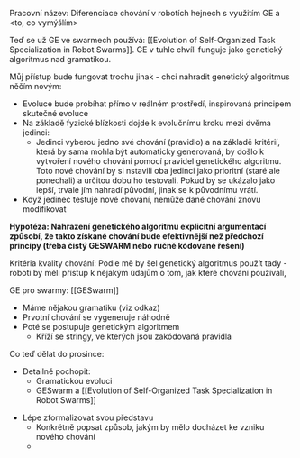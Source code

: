 Pracovní název: Diferenciace chování v robotích hejnech s využitím GE a <to, co vymýšlím>

Teď se už GE ve swarmech používá: [[Evolution of Self-Organized Task Specialization in Robot Swarms]]. GE v tuhle chvíli funguje jako genetický algoritmus nad gramatikou. 

Můj přístup bude fungovat trochu jinak - chci nahradit genetický algoritmus něčím novým:
* Evoluce bude probíhat přímo v reálném prostředí, inspirovaná principem skutečné evoluce
* Na základě fyzické blízkosti dojde k evolučnímu kroku mezi dvěma jedinci:
	* Jedinci vyberou jedno své chování (pravidlo) a na základě kritérií, která by sama mohla být automaticky generovaná, by došlo k vytvoření nového chování pomocí pravidel genetického algoritmu. Toto nové chování by si nstavili oba jedinci jako prioritní (staré ale ponechali) a určitou dobu ho testovali. Pokud by se ukázalo jako lepší, trvale jím nahradí původní, jinak se k původnímu vrátí.
* Když jedinec testuje nové chování, nemůže dané chování znovu modifikovat 

**Hypotéza: Nahrazení genetického algoritmu explicitní argumentací způsobí, že takto získané chování bude efektivnější než předchozí principy (třeba čistý GESWARM nebo ručně kódované řešení)**



Kritéria kvality chování:
Podle mě by šel genetický algoritmus použít tady - roboti by měli přístup k nějakým údajům o tom, jak které chování používali, 

GE pro swarmy: [[GESwarm]]
 * Máme nějakou gramatiku (viz odkaz)
 * Prvotní chování se vygeneruje náhodně
 * Poté se postupuje genetickým algoritmem
	 * Kříží se stringy, ve kterých jsou zakódovaná pravidla

Co teď dělat do prosince:
- Detailně pochopit:
	- Gramatickou evoluci
	- GESwarm a [[Evolution of Self-Organized Task Specialization in Robot Swarms]]
* Lépe zformalizovat svou představu
	* Konkrétně popsat způsob, jakým by mělo docházet ke vzniku nového chování
	* 